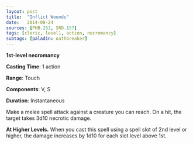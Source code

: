 ```yaml
---
layout: post
title:  "Inflict Wounds"
date:   2014-08-24
sources: [PHB.253, SRD.157]
tags: [cleric, level1, action, necromancy]
subtags: [paladin: oathbreaker]
---
```


**1st-level necromancy**

**Casting Time**: 1 action

**Range**: Touch

**Components**: V, S

**Duration**: Instantaneous

Make a melee spell attack against a creature you can
reach. On a hit, the target takes 3d10 necrotic damage.

**At Higher Levels.** When you cast this spell using a spell slot of 2nd level or higher, the damage increases by 1d10 for each slot level above 1st.
